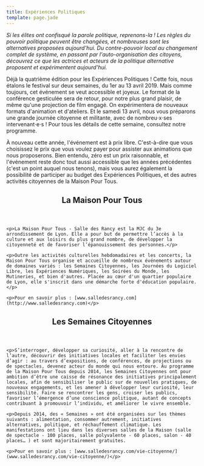 ```yaml
---
title: Expériences Politiques
template: page.jade
---
```


*Si les élites ont confisqué la parole politique, reprenons-la ! Les règles du pouvoir politique peuvent être changées, et nombreuses sont les alternatives proposées aujourd'hui. Du contre-pouvoir local au changement complet de système, en passant par l'auto-organisation des citoyens, découvrez ce que les actrices et acteurs de la politique alternative proposent et expérimentent aujourd'hui.*

Déjà la quatrième édition pour les Expériences Politiques ! Cette fois, nous étalons le festival sur deux semaines, du 1er au 13 avril 2019. Mais comme toujours, cet événement se veut accessible et joyeux. Le format de la conférence gesticulée sera de retour, pour notre plus grand plaisir, de même qu'une projection de film engagé. On expérimentera de nouveaux formats d'animation et d'ateliers. Et le samedi 13 avril, nous vous préparons une grande journée citoyenne et militante, avec de nombreu⋅x⋅ses intervenant⋅e⋅s ! Pour tous les détails de cette semaine, consultez notre programme.

À nouveau cette année, l'événement est à prix libre. C'est-à-dire que vous choisissez le prix que vous voulez payer pour assister aux animations que nous proposerons. Bien entendu, zéro est un prix raisonnable, et l'événement reste donc tout aussi accessible que les années précédentes (c'est un point auquel nous tenons), mais vous aurez également la possibilité de participer au budget des Expériences Politiques, et des autres activités citoyennes de la Maison Pour Tous.

<section class="info">
    <header>
        <h2>La Maison Pour Tous</h2>
    </header>

    <p>La Maison Pour Tous - Salle des Rancy est la MJC du 3e arrondissement de Lyon. Elle a pour but de permettre l’accès à la culture et aux loisirs du plus grand nombre, de développer la citoyenneté et de favoriser l’épanouissement des personnes.</p>

    <p>Outre les activités culturelles hebdomadaires et les concerts, la Maison Pour Tous organise et accueille de nombreux événements autour de domaines variés : les Semaines Citoyennes, les Journées du Logiciel Libre, les Expériences Numériques, les Soirées du Monde, les Mutineries, et bien d'autres. Placée au cœur d'un quartier populaire de Lyon, elle s'inscrit dans une démarche forte d'éducation populaire.</p>

    <p>Pour en savoir plus : [www.salledesrancy.com](http://www.salledesrancy.com)</p>
</section>

<section class="info">
    <header>
        <h2>Les Semaines Citoyennes</h2>
    </header>

    <p>S’interroger, développer sa curiosité, aller à la rencontre de l’autre, découvrir des initiatives locales et faciliter les envies d’agir : au travers d’expositions, de conférences, de projections ou de spectacles, devenez acteur du monde qui nous entoure. Au programme de la Maison Pour Tous depuis 2014, les Semaines Citoyennes ont pour ambition d’être une caisse de résonance des initiatives principalement locales, afin de sensibiliser le public sur de nouvelles pratiques, de nouveaux engagements, et les amener à développer leur curiosité, leur sensibilité. Faire se rencontrer les gens, croiser les publics, favoriser l’émergence d’une conscience politique, autant de concepts contribuant à promouvoir l’individu, et améliorer le vivre ensemble.

    <p>Depuis 2014, des « Semaines » ont été organisées sur les thèmes suivants : alimentation, consommer autrement, initiatives alternatives, politique, et réchauffement climatique. Les manifestations ont lieu dans les diverses salles de la Maison (salle de spectacle - 100 places, salle polyvalente - 60 places, salon - 40 places… ) et sont majoritairement gratuites.

    <p>Pour en savoir plus : [www.salledesrancy.com/vie-citoyenne/](www.salledesrancy.com/vie-citoyenne/)</p>
</section>

<div class="clear"></div>
